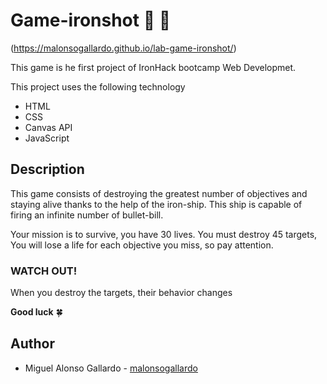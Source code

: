 # Game-ironshot :rocket: :space_invader: 

(https://malonsogallardo.github.io/lab-game-ironshot/)

This game is he first project of IronHack bootcamp Web Developmet.

This project uses the following technology

* HTML
* CSS
* Canvas API
* JavaScript


## Description

This game consists of destroying the greatest number of objectives and staying alive thanks to the help of the iron-ship. This ship is capable of firing an infinite number of bullet-bill.

Your mission is to survive, you have 30 lives. You must destroy 45 targets, You will lose a life for each objective you miss, so pay attention.

### WATCH OUT!
When you destroy the targets, their behavior changes

**Good luck** :four_leaf_clover:

## Author

- Miguel Alonso Gallardo - [malonsogallardo](https://github.com/malonsogallardo)


